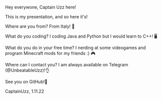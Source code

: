 Hey everywone, Captain Uzz here!

This is my presentation, and so here it's!

Where are you from?
From Italy! 🍕

What do you coding?
I coding Java and Python but I would learn to C++! 🖥️

What do you do in your free time?
I nerding at some videogames and program Minecraft mods for my friends :) 🎮

Where can I contact you?
I am always available on Telegram (@UnbeatableUzz)!👌

See you on GitHub!👋

CaptainUzz, 1.11.22
